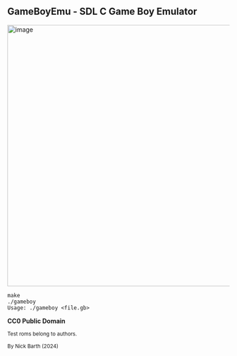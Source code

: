 ## GameBoyEmu - SDL C Game Boy Emulator

<img width="592" alt="image" src="https://github.com/nickbarth/GameBoyEmu/assets/489965/ed425b83-b591-4cfb-9d0e-74aacc849fd2">

```
make
./gameboy
Usage: ./gameboy <file.gb>
```

<b>CC0 Public Domain</b>

<sup>Test roms belong to authors.</sup>

<sub>By Nick Barth (2024)</sub>
